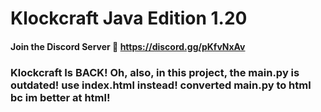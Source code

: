 # Klockcraft Java Edition 1.20
#### Join the Discord Server 💬 https://discord.gg/pKfvNxAv

### Klockcraft Is BACK! Oh, also, in this project, the main.py is outdated! use index.html instead! converted main.py to html bc im better at html!
